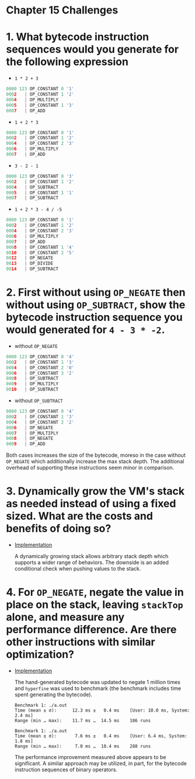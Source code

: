 Chapter 15 Challenges
=====================

# 1. What bytecode instruction sequences would you generate for the following expression

  * `1 * 2 + 3`
  ```py
  0000 123 OP_CONSTANT 0 '1'
  0002   | OP_CONSTANT 1 '2'
  0004   | OP_MULTIPLY
  0005   | OP_CONSTANT 1 '3'
  0007   | OP_ADD
  ```
  * `1 + 2 * 3`
  ```py
  0000 123 OP_CONSTANT 0 '1'
  0002   | OP_CONSTANT 1 '2'
  0004   | OP_CONSTANT 2 '3'
  0006   | OP_MULTIPLY
  0007   | OP_ADD
  ```
  * `3 - 2 - 1`
  ```py
  0000 123 OP_CONSTANT 0 '3'
  0002   | OP_CONSTANT 1 '2'
  0004   | OP_SUBTRACT
  0005   | OP_CONSTANT 1 '1'
  0007   | OP_SUBTRACT
  ```
  * `1 + 2 * 3 - 4 / -5`
  ```py
  0000 123 OP_CONSTANT 0 '1'
  0002   | OP_CONSTANT 1 '2'
  0004   | OP_CONSTANT 2 '3'
  0006   | OP_MULTIPLY
  0007   | OP_ADD
  0008   | OP_CONSTANT 1 '4'
  0010   | OP_CONSTANT 2 '5'
  0012   | OP_NEGATE
  0013   | OP_DIVIDE
  0014   | OP_SUBTRACT
  ```

# 2. First without using `OP_NEGATE` then without using `OP_SUBTRACT`, show the bytecode instruction sequence you would generated for `4 - 3 * -2`.

  * without `OP_NEGATE`
  ```py
  0000 123 OP_CONSTANT 0 '4'
  0002   | OP_CONSTANT 1 '3'
  0004   | OP_CONSTANT 2 '0'
  0006   | OP_CONSTANT 3 '2'
  0008   | OP_SUBTRACT
  0009   | OP_MULTIPLY
  0010   | OP_SUBTRACT
  ```
  * without `OP_SUBTRACT`
  ```py
  0000 123 OP_CONSTANT 0 '4'
  0002   | OP_CONSTANT 1 '3'
  0004   | OP_CONSTANT 2 '2'
  0006   | OP_NEGATE
  0007   | OP_MULTIPLY
  0008   | OP_NEGATE
  0009   | OP_ADD
  ```

  Both cases increases the size of the bytecode, moreso in the case without `OP_NEGATE` which additionally increase the max stack depth. The additional overhead of supporting these instructions seem minor in comparison.

# 3. Dynamically grow the VM's stack as needed instead of using a fixed sized. What are the costs and benefits of doing so?

  * [Implementation](./dynamic-growth-stack)

    A dynamically growing stack allows arbitrary stack depth which supports a wider range of behaviors. The downside is an added conditional check when pushing values to the stack.

# 4. For `OP_NEGATE`, negate the value in place on the stack, leaving `stackTop` alone, and measure any performance difference. Are there other instructions with similar optimization?

  * [Implementation](./negate-stack-in-place)

    The hand-generated bytecode was updated to negate 1 million times and `hyperfine` was used to benchmark (the benchmark includes time spent generating the bytecode).
    ```
    Benchmark 1: ./a.out
    Time (mean ± σ):      12.3 ms ±   0.4 ms    [User: 10.0 ms, System: 2.4 ms]
    Range (min … max):    11.7 ms …  14.5 ms    186 runs
    ```
    ```
    Benchmark 1: ./a.out
    Time (mean ± σ):       7.6 ms ±   0.4 ms    [User: 6.4 ms, System: 1.8 ms]
    Range (min … max):     7.0 ms …  10.4 ms    288 runs
    ```
    The performance improvement measured above appears to be significant. A similar approach may be utilized, in part, for the bytecode instruction sequences of binary operators.
